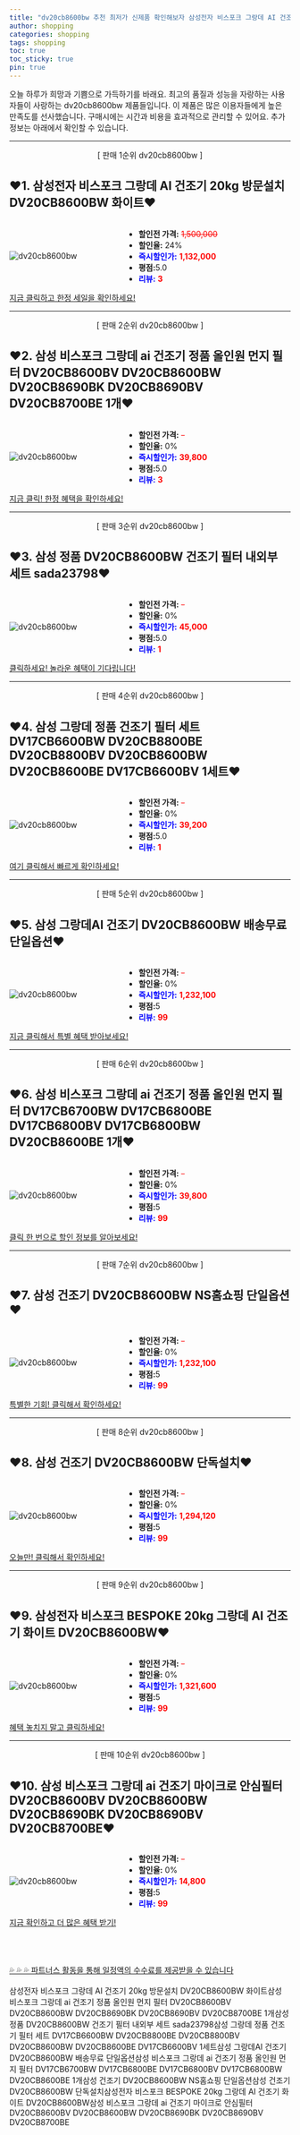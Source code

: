 ```yaml
---
title: "dv20cb8600bw 추천 최저가 신제품 확인해보자 삼성전자 비스포크 그랑데 AI 건조기"
author: shopping
categories: shopping
tags: shopping
toc: true
toc_sticky: true
pin: true
---
```

오늘 하루가 희망과 기쁨으로 가득하기를 바래요. 최고의 품질과 성능을 자랑하는 사용자들이 사랑하는 dv20cb8600bw 제품들입니다. 이 제품은 많은 이용자들에게 높은 만족도를 선사했습니다. 구매시에는 시간과 비용을 효과적으로 관리할 수 있어요. 추가 정보는 아래에서 확인할 수 있습니다.

---
<p class="toplist" style="margin: 0 auto; display: block; width: fit-content;">[ 판매 1순위 dv20cb8600bw ]</p>

<h2><strong>❤️1. 삼성전자 비스포크 그랑데 AI 건조기 20kg 방문설치 DV20CB8600BW 화이트❤️</strong></h2>

<div style="display: flex; align-items: center;">
    <div style="flex: 0.4;">
        <img src="https://thumbnail10.coupangcdn.com/thumbnails/remote/230x230ex/image/vendor_inventory/9685/9fbca0d3dad9d3e4a682a272d5543af411cc6399aec6e90c6fa8db08e016.jpg" alt="dv20cb8600bw" style="max-width: 100%;">
    </div>
    <div style="flex: 0.6; margin-left: 10px;">
        <ul>
            <li><strong>할인전 가격:</strong> <del style="color: red;">1,500,000</del></li>
            <li><strong>할인율:</strong> 24%</li>
            <li><span style='color:blue'><strong>즉시할인가:</strong></span> <span style='color:red'><strong>1,132,000</strong></span></li>
            <li><strong>평점:</strong>5.0</li>
            <li><span style='color:blue'><strong>리뷰:</strong></span> <span style='color:red'><strong>3</strong></span></li>
        </ul>
    </div>
</div>
<div class="center">
    <a href="https://William4Davisa.github.io?lptag=AF9450613&subid=githubio&pageKey=7655266727&traceid=V0-153&itemId=20379686122&vendorItemId=88469331061" class="myButton">
        지금 클릭하고 한정 세일을 확인하세요!
    </a>
</div>


---
<p class="toplist" style="margin: 0 auto; display: block; width: fit-content;">[ 판매 2순위 dv20cb8600bw ]</p>

<h2><strong>❤️2. 삼성 비스포크 그랑데 ai 건조기 정품 올인원 먼지 필터 DV20CB8600BV DV20CB8600BW DV20CB8690BK DV20CB8690BV DV20CB8700BE 1개❤️</strong></h2>

<div style="display: flex; align-items: center;">
    <div style="flex: 0.4;">
        <img src="https://thumbnail10.coupangcdn.com/thumbnails/remote/230x230ex/image/vendor_inventory/9fc4/4f61d06a0a5a285c32bfbc6f3a87106a35086f64908ca6f41f9d24d71008.jpg" alt="dv20cb8600bw" style="max-width: 100%;">
    </div>
    <div style="flex: 0.6; margin-left: 10px;">
        <ul>
            <li><strong>할인전 가격:</strong> <del style="color: red;">-</del></li>
            <li><strong>할인율:</strong> 0%</li>
            <li><span style='color:blue'><strong>즉시할인가:</strong></span> <span style='color:red'><strong>39,800</strong></span></li>
            <li><strong>평점:</strong>5.0</li>
            <li><span style='color:blue'><strong>리뷰:</strong></span> <span style='color:red'><strong>3</strong></span></li>
        </ul>
    </div>
</div>
<div class="center">
    <a href="https://William4Davisa.github.io?lptag=AF9450613&subid=githubio&pageKey=7956713302&traceid=V0-153&itemId=21984550449&vendorItemId=89032140673" class="myButton">
        지금 클릭! 한정 혜택을 확인하세요!
    </a>
</div>


---
<p class="toplist" style="margin: 0 auto; display: block; width: fit-content;">[ 판매 3순위 dv20cb8600bw ]</p>

<h2><strong>❤️3. 삼성 정품 DV20CB8600BW 건조기 필터 내외부 세트 sada23798❤️</strong></h2>

<div style="display: flex; align-items: center;">
    <div style="flex: 0.4;">
        <img src="https://thumbnail10.coupangcdn.com/thumbnails/remote/230x230ex/image/vendor_inventory/e306/e7868d02dbb8525dbd1548cbf8a8c9d87b134540a3f1c6a8e0d70977ab90.jpg" alt="dv20cb8600bw" style="max-width: 100%;">
    </div>
    <div style="flex: 0.6; margin-left: 10px;">
        <ul>
            <li><strong>할인전 가격:</strong> <del style="color: red;">-</del></li>
            <li><strong>할인율:</strong> 0%</li>
            <li><span style='color:blue'><strong>즉시할인가:</strong></span> <span style='color:red'><strong>45,000</strong></span></li>
            <li><strong>평점:</strong>5.0</li>
            <li><span style='color:blue'><strong>리뷰:</strong></span> <span style='color:red'><strong>1</strong></span></li>
        </ul>
    </div>
</div>
<div class="center">
    <a href="https://William4Davisa.github.io?lptag=AF9450613&subid=githubio&pageKey=8051641114&traceid=V0-153&itemId=22583904474&vendorItemId=89625661453" class="myButton">
        클릭하세요! 놀라운 혜택이 기다립니다!
    </a>
</div>


---
<p class="toplist" style="margin: 0 auto; display: block; width: fit-content;">[ 판매 4순위 dv20cb8600bw ]</p>

<h2><strong>❤️4. 삼성 그랑데 정품 건조기 필터 세트 DV17CB6600BW DV20CB8800BE DV20CB8800BV DV20CB8600BW DV20CB8600BE DV17CB6600BV 1세트❤️</strong></h2>

<div style="display: flex; align-items: center;">
    <div style="flex: 0.4;">
        <img src="https://thumbnail8.coupangcdn.com/thumbnails/remote/230x230ex/image/vendor_inventory/7cfa/8b74ce9d9a8306297da4f96cb01af57ac89a146262f38298b38becf4b7fa.jpg" alt="dv20cb8600bw" style="max-width: 100%;">
    </div>
    <div style="flex: 0.6; margin-left: 10px;">
        <ul>
            <li><strong>할인전 가격:</strong> <del style="color: red;">-</del></li>
            <li><strong>할인율:</strong> 0%</li>
            <li><span style='color:blue'><strong>즉시할인가:</strong></span> <span style='color:red'><strong>39,200</strong></span></li>
            <li><strong>평점:</strong>5.0</li>
            <li><span style='color:blue'><strong>리뷰:</strong></span> <span style='color:red'><strong>1</strong></span></li>
        </ul>
    </div>
</div>
<div class="center">
    <a href="https://William4Davisa.github.io?lptag=AF9450613&subid=githubio&pageKey=8120416372&traceid=V0-153&itemId=23033182506&vendorItemId=90066937620" class="myButton">
        여기 클릭해서 빠르게 확인하세요!
    </a>
</div>


---
<p class="toplist" style="margin: 0 auto; display: block; width: fit-content;">[ 판매 5순위 dv20cb8600bw ]</p>

<h2><strong>❤️5. 삼성 그랑데AI 건조기 DV20CB8600BW 배송무료 단일옵션❤️</strong></h2>

<div style="display: flex; align-items: center;">
    <div style="flex: 0.4;">
        <img src="https://thumbnail7.coupangcdn.com/thumbnails/remote/230x230ex/image/vendor_inventory/e677/dae4ba2d9ca1f9130b9a01629250cc7618c8b8dd6c5e629dc5a50e10c7e8.jpg" alt="dv20cb8600bw" style="max-width: 100%;">
    </div>
    <div style="flex: 0.6; margin-left: 10px;">
        <ul>
            <li><strong>할인전 가격:</strong> <del style="color: red;">-</del></li>
            <li><strong>할인율:</strong> 0%</li>
            <li><span style='color:blue'><strong>즉시할인가:</strong></span> <span style='color:red'><strong>1,232,100</strong></span></li>
            <li><strong>평점:</strong>5</li>
            <li><span style='color:blue'><strong>리뷰:</strong></span> <span style='color:red'><strong>99</strong></span></li>
        </ul>
    </div>
</div>
<div class="center">
    <a href="https://William4Davisa.github.io?lptag=AF9450613&subid=githubio&pageKey=8159764028&traceid=V0-153&itemId=23257968462&vendorItemId=85536762925" class="myButton">
        지금 클릭해서 특별 혜택 받아보세요!
    </a>
</div>


---
<p class="toplist" style="margin: 0 auto; display: block; width: fit-content;">[ 판매 6순위 dv20cb8600bw ]</p>

<h2><strong>❤️6. 삼성 비스포크 그랑데 ai 건조기 정품 올인원 먼지 필터 DV17CB6700BW DV17CB6800BE DV17CB6800BV DV17CB6800BW DV20CB8600BE 1개❤️</strong></h2>

<div style="display: flex; align-items: center;">
    <div style="flex: 0.4;">
        <img src="https://thumbnail10.coupangcdn.com/thumbnails/remote/230x230ex/image/vendor_inventory/9fc4/4f61d06a0a5a285c32bfbc6f3a87106a35086f64908ca6f41f9d24d71008.jpg" alt="dv20cb8600bw" style="max-width: 100%;">
    </div>
    <div style="flex: 0.6; margin-left: 10px;">
        <ul>
            <li><strong>할인전 가격:</strong> <del style="color: red;">-</del></li>
            <li><strong>할인율:</strong> 0%</li>
            <li><span style='color:blue'><strong>즉시할인가:</strong></span> <span style='color:red'><strong>39,800</strong></span></li>
            <li><strong>평점:</strong>5</li>
            <li><span style='color:blue'><strong>리뷰:</strong></span> <span style='color:red'><strong>99</strong></span></li>
        </ul>
    </div>
</div>
<div class="center">
    <a href="https://William4Davisa.github.io?lptag=AF9450613&subid=githubio&pageKey=7956712474&traceid=V0-153&itemId=21984545046&vendorItemId=89032135625" class="myButton">
        클릭 한 번으로 할인 정보를 알아보세요!
    </a>
</div>


---
<p class="toplist" style="margin: 0 auto; display: block; width: fit-content;">[ 판매 7순위 dv20cb8600bw ]</p>

<h2><strong>❤️7. 삼성 건조기 DV20CB8600BW NS홈쇼핑 단일옵션❤️</strong></h2>

<div style="display: flex; align-items: center;">
    <div style="flex: 0.4;">
        <img src="https://thumbnail7.coupangcdn.com/thumbnails/remote/230x230ex/image/vendor_inventory/e677/dae4ba2d9ca1f9130b9a01629250cc7618c8b8dd6c5e629dc5a50e10c7e8.jpg" alt="dv20cb8600bw" style="max-width: 100%;">
    </div>
    <div style="flex: 0.6; margin-left: 10px;">
        <ul>
            <li><strong>할인전 가격:</strong> <del style="color: red;">-</del></li>
            <li><strong>할인율:</strong> 0%</li>
            <li><span style='color:blue'><strong>즉시할인가:</strong></span> <span style='color:red'><strong>1,232,100</strong></span></li>
            <li><strong>평점:</strong>5</li>
            <li><span style='color:blue'><strong>리뷰:</strong></span> <span style='color:red'><strong>99</strong></span></li>
        </ul>
    </div>
</div>
<div class="center">
    <a href="https://William4Davisa.github.io?lptag=AF9450613&subid=githubio&pageKey=7245402705&traceid=V0-153&itemId=18418944938&vendorItemId=85561015094" class="myButton">
        특별한 기회! 클릭해서 확인하세요!
    </a>
</div>


---
<p class="toplist" style="margin: 0 auto; display: block; width: fit-content;">[ 판매 8순위 dv20cb8600bw ]</p>

<h2><strong>❤️8. 삼성 건조기 DV20CB8600BW 단독설치❤️</strong></h2>

<div style="display: flex; align-items: center;">
    <div style="flex: 0.4;">
        <img src="https://thumbnail9.coupangcdn.com/thumbnails/remote/230x230ex/image/vendor_inventory/482a/53d574ac45fd7afae065fd700f469da2db4390a0d81b23ed294aa3d00230.jpg" alt="dv20cb8600bw" style="max-width: 100%;">
    </div>
    <div style="flex: 0.6; margin-left: 10px;">
        <ul>
            <li><strong>할인전 가격:</strong> <del style="color: red;">-</del></li>
            <li><strong>할인율:</strong> 0%</li>
            <li><span style='color:blue'><strong>즉시할인가:</strong></span> <span style='color:red'><strong>1,294,120</strong></span></li>
            <li><strong>평점:</strong>5</li>
            <li><span style='color:blue'><strong>리뷰:</strong></span> <span style='color:red'><strong>99</strong></span></li>
        </ul>
    </div>
</div>
<div class="center">
    <a href="https://William4Davisa.github.io?lptag=AF9450613&subid=githubio&pageKey=7241015506&traceid=V0-153&itemId=18398088862&vendorItemId=85540976882" class="myButton">
        오늘만! 클릭해서 확인하세요!
    </a>
</div>


---
<p class="toplist" style="margin: 0 auto; display: block; width: fit-content;">[ 판매 9순위 dv20cb8600bw ]</p>

<h2><strong>❤️9. 삼성전자 비스포크 BESPOKE 20kg 그랑데 AI 건조기 화이트 DV20CB8600BW❤️</strong></h2>

<div style="display: flex; align-items: center;">
    <div style="flex: 0.4;">
        <img src="https://thumbnail7.coupangcdn.com/thumbnails/remote/230x230ex/image/vendor_inventory/2c6d/835601c759ed283c295497527e5bd341307a46501768901ca286591e0cfb.png" alt="dv20cb8600bw" style="max-width: 100%;">
    </div>
    <div style="flex: 0.6; margin-left: 10px;">
        <ul>
            <li><strong>할인전 가격:</strong> <del style="color: red;">-</del></li>
            <li><strong>할인율:</strong> 0%</li>
            <li><span style='color:blue'><strong>즉시할인가:</strong></span> <span style='color:red'><strong>1,321,600</strong></span></li>
            <li><strong>평점:</strong>5</li>
            <li><span style='color:blue'><strong>리뷰:</strong></span> <span style='color:red'><strong>99</strong></span></li>
        </ul>
    </div>
</div>
<div class="center">
    <a href="https://William4Davisa.github.io?lptag=AF9450613&subid=githubio&pageKey=7856323128&traceid=V0-153&itemId=21427086387&vendorItemId=90272322201" class="myButton">
        혜택 놓치지 말고 클릭하세요!
    </a>
</div>


---
<p class="toplist" style="margin: 0 auto; display: block; width: fit-content;">[ 판매 10순위 dv20cb8600bw ]</p>

<h2><strong>❤️10. 삼성 비스포크 그랑데 ai 건조기 마이크로 안심필터 DV20CB8600BV DV20CB8600BW DV20CB8690BK DV20CB8690BV DV20CB8700BE❤️</strong></h2>

<div style="display: flex; align-items: center;">
    <div style="flex: 0.4;">
        <img src="https://thumbnail10.coupangcdn.com/thumbnails/remote/230x230ex/image/vendor_inventory/0266/513d965c81ac1799f7c8396f629477bf14865bb1c9a64b30266a3cf31ccf.jpg" alt="dv20cb8600bw" style="max-width: 100%;">
    </div>
    <div style="flex: 0.6; margin-left: 10px;">
        <ul>
            <li><strong>할인전 가격:</strong> <del style="color: red;">-</del></li>
            <li><strong>할인율:</strong> 0%</li>
            <li><span style='color:blue'><strong>즉시할인가:</strong></span> <span style='color:red'><strong>14,800</strong></span></li>
            <li><strong>평점:</strong>5</li>
            <li><span style='color:blue'><strong>리뷰:</strong></span> <span style='color:red'><strong>99</strong></span></li>
        </ul>
    </div>
</div>
<div class="center">
    <a href="https://William4Davisa.github.io?lptag=AF9450613&subid=githubio&pageKey=7973335038&traceid=V0-153&itemId=22090995432&vendorItemId=89137991741" class="myButton">
        지금 확인하고 더 많은 혜택 받기!
    </a>
</div>

<br><br><br>[💦 💦 💦 파트너스 활동을 통해 일정액의 수수료를 제공받을 수 있습니다](https://link.coupang.com/a/bcpT2c)<br><br>삼성전자 비스포크 그랑데 AI 건조기 20kg 방문설치 DV20CB8600BW 화이트삼성 비스포크 그랑데 ai 건조기 정품 올인원 먼지 필터 DV20CB8600BV DV20CB8600BW DV20CB8690BK DV20CB8690BV DV20CB8700BE 1개삼성 정품 DV20CB8600BW 건조기 필터 내외부 세트 sada23798삼성 그랑데 정품 건조기 필터 세트 DV17CB6600BW DV20CB8800BE DV20CB8800BV DV20CB8600BW DV20CB8600BE DV17CB6600BV 1세트삼성 그랑데AI 건조기 DV20CB8600BW 배송무료 단일옵션삼성 비스포크 그랑데 ai 건조기 정품 올인원 먼지 필터 DV17CB6700BW DV17CB6800BE DV17CB6800BV DV17CB6800BW DV20CB8600BE 1개삼성 건조기 DV20CB8600BW NS홈쇼핑 단일옵션삼성 건조기 DV20CB8600BW 단독설치삼성전자 비스포크 BESPOKE 20kg 그랑데 AI 건조기 화이트 DV20CB8600BW삼성 비스포크 그랑데 ai 건조기 마이크로 안심필터 DV20CB8600BV DV20CB8600BW DV20CB8690BK DV20CB8690BV DV20CB8700BE